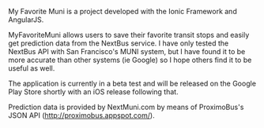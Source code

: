My Favorite Muni is a project developed with the Ionic Framework and AngularJS.

MyFavoriteMuni allows users to save their favorite transit stops and easily get prediction data from the NextBus service. I have only tested the NextBus API with San Francisco's MUNI system, but I have found it to be more accurate than other systems (ie Google) so I hope others find it to be useful as well.

The application is currently in a beta test and will be released on the Google Play Store shortly with an iOS release following that.

Prediction data is provided by NextMuni.com by means of ProximoBus's JSON API (http://proximobus.appspot.com/).